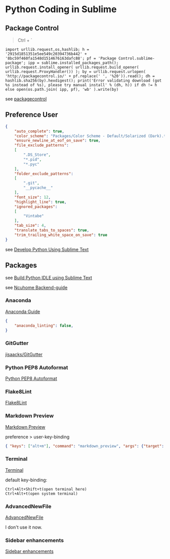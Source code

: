 # Python Coding in Sublime
## Package Control
> Ctrl + `

```
import urllib.request,os,hashlib; h = '2915d1851351e5ee549c20394736b442' + '8bc59f460fa1548d1514676163dafc88'; pf = 'Package Control.sublime-package'; ipp = sublime.installed_packages_path(); urllib.request.install_opener( urllib.request.build_opener( urllib.request.ProxyHandler()) ); by = urllib.request.urlopen( 'http://packagecontrol.io/' + pf.replace(' ', '%20')).read(); dh = hashlib.sha256(by).hexdigest(); print('Error validating download (got %s instead of %s), please try manual install' % (dh, h)) if dh != h else open(os.path.join( ipp, pf), 'wb' ).write(by)
```
see [packagecontrol](https://packagecontrol.io/installation#st3)

## Preference User
```json
{
    "auto_complete": true,
    "color_scheme": "Packages/Color Scheme - Default/Solarized (Dark).tmTheme",
    "ensure_newline_at_eof_on_save": true,
    "file_exclude_patterns":
    [
        ".DS_Store",
        "*.pid",
        "*.pyc"
    ],
    "folder_exclude_patterns":
    [
        ".git",
        "__pycache__"
    ],
    "font_size": 12,
    "highlight_line": true,
    "ignored_packages":
    [
        "Vintabe"
    ],
    "tab_size": 4,
    "translate_tabs_to_spaces": true,
    "trim_trailing_white_space_on_save": true
}
```
see [Develop Python Using Sublime Text](http://sw897.github.io/2014/02/13/sublime-text-3-for-python/)

## Packages
see [Build Python IDLE using Sublime Text](http://python.jobbole.com/81312/)

see [Ncuhome Backend-guide](https://github.com/ncuhome/backend-guide)
### Anaconda
[Anaconda Guide](https://rhinstaller.github.io/anaconda/)

```json
{
    "anaconda_linting": false,
}
```

### GitGutter
[jisaacks/GitGutter](https://github.com/jisaacks/GitGutter)

### Python PEP8 Autoformat
[Python PEP8 Autoformat](https://bitbucket.org/StephaneBunel/pythonpep8autoformat)

### Flake8Lint
[Flake8Lint](https://github.com/dreadatour/Flake8Lint)

### Markdown Preview
[Markdown Preview](https://github.com/revolunet/sublimetext-markdown-preview)

preference > user-key-binding

```json
{ "keys": ["alt+m"], "command": "markdown_preview", "args": {"target": "browser", "parser":"markdown"} }
```

### Terminal
[Terminal](https://packagecontrol.io/packages/Terminal)

default key-binding:

```
Ctrl+Alt+Shift+t(open terminal here)
Ctrl+Alt+t(open system terminal)
```

### AdvancedNewFile
[AdvancedNewFile](https://github.com/skuroda/Sublime-AdvancedNewFile)

I don't use it now.

### Sidebar enhancements
[Sidebar enhancements](https://github.com/titoBouzout/SideBarEnhancements/tree/st3)
